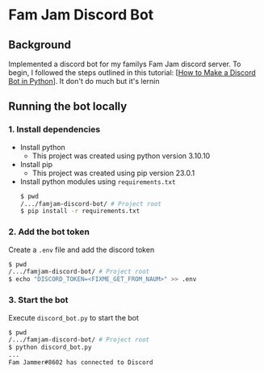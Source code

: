 # Fam Jam Discord Bot
## Background
Implemented a discord bot for my familys Fam Jam discord server. To begin, I followed the steps outlined in this tutorial: [[How to Make a Discord Bot in Python](https://realpython.com/how-to-make-a-discord-bot-python/)]. It don't do much but it's lernin

## Running the bot locally

### 1. Install dependencies
- Install python
    - This project was created using python version 3.10.10
- Install pip
    - This project was created using pip version 23.0.1
- Install python modules using `requirements.txt`
    ```bash
    $ pwd
    /.../famjam-discord-bot/ # Project root
    $ pip install -r requirements.txt
    ```
### 2. Add the bot token
Create a `.env` file and add the discord token
```bash
$ pwd
/.../famjam-discord-bot/ # Project root
$ echo "DISCORD_TOKEN=<FIXME_GET_FROM_NAUM>" >> .env
```

### 3. Start the bot
Execute `discord_bot.py` to start the bot
```bash
$ pwd
/.../famjam-discord-bot/ # Project root
$ python discord_bot.py
...
Fam Jammer#8602 has connected to Discord
```